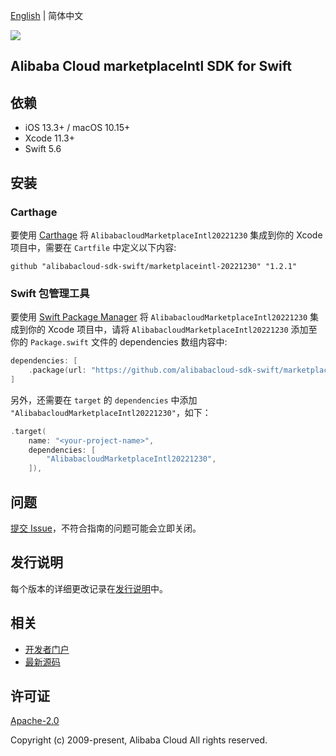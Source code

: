 [English](README.md) | 简体中文

![](https://aliyunsdk-pages.alicdn.com/icons/AlibabaCloud.svg)

## Alibaba Cloud marketplaceIntl SDK for Swift

## 依赖

- iOS 13.3+ / macOS 10.15+
- Xcode 11.3+
- Swift 5.6

## 安装

### Carthage

要使用 [Carthage](https://github.com/Carthage/Carthage) 将 `AlibabacloudMarketplaceIntl20221230` 集成到你的 Xcode 项目中，需要在 `Cartfile` 中定义以下内容:

```ogdl
github "alibabacloud-sdk-swift/marketplaceintl-20221230" "1.2.1"
```

### Swift 包管理工具

要使用 [Swift Package Manager](https://swift.org/package-manager/) 将 `AlibabacloudMarketplaceIntl20221230` 集成到你的 Xcode 项目中，请将 `AlibabacloudMarketplaceIntl20221230` 添加至你的 `Package.swift` 文件的 dependencies 数组内容中:

```swift
dependencies: [
    .package(url: "https://github.com/alibabacloud-sdk-swift/marketplaceintl-20221230.git", from: "1.2.1")
]
```

另外，还需要在 `target` 的 `dependencies` 中添加 `"AlibabacloudMarketplaceIntl20221230"`，如下：

```swift
.target(
    name: "<your-project-name>",
    dependencies: [
        "AlibabacloudMarketplaceIntl20221230",
    ]),
```

## 问题

[提交 Issue](https://github.com/alibabacloud-sdk-swift/marketplaceintl-20221230/issues/new)，不符合指南的问题可能会立即关闭。

## 发行说明

每个版本的详细更改记录在[发行说明](./ChangeLog.txt)中。

## 相关

* [开发者门户](https://next.api.aliyun.com/home)
* [最新源码](https://github.com/alibabacloud-sdk-swift/marketplaceintl-20221230)

## 许可证

[Apache-2.0](http://www.apache.org/licenses/LICENSE-2.0)

Copyright (c) 2009-present, Alibaba Cloud All rights reserved.
